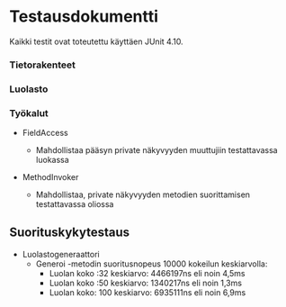 # Testausdokumentti

Kaikki testit ovat toteutettu käyttäen JUnit 4.10.

### Tietorakenteet

### Luolasto

### Työkalut

* FieldAccess
  * Mahdollistaa pääsyn private näkyvyyden muuttujiin testattavassa luokassa
  
* MethodInvoker
  * Mahdollistaa, private näkyvyyden metodien suorittamisen testattavassa oliossa

## Suorituskykytestaus

* Luolastogeneraattori
  * Generoi -metodin suoritusnopeus 10000 kokeilun keskiarvolla:
    * Luolan koko :32 keskiarvo: 4466197ns eli noin 4,5ms
    * Luolan koko :50 keskiarvo: 1340217ns eli noin 1,3ms
    * Luolan koko: 100 keskiarvo: 6935111ns eli noin 6,9ms
